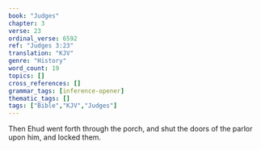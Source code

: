```yaml
---
book: "Judges"
chapter: 3
verse: 23
ordinal_verse: 6592
ref: "Judges 3:23"
translation: "KJV"
genre: "History"
word_count: 19
topics: []
cross_references: []
grammar_tags: [inference-opener]
thematic_tags: []
tags: ["Bible","KJV","Judges"]
---
```

Then Ehud went forth through the porch, and shut the doors of the parlor upon him, and locked them.
